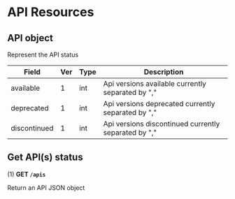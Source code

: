 # API Resources

## API object

Represent the API status

| Field        | Ver | Type | Description                                          |
| ------------ | --- | ---- | ---------------------------------------------------- |
| available    | 1   | int  | Api versions available currently separated by ","    |
| deprecated   | 1   | int  | Api versions deprecated currently separated by ","   |
| discontinued | 1   | int  | Api versions discontinued currently separated by "," |

## Get API(s) status

(1) **GET `/apis`**

Return an API JSON object
